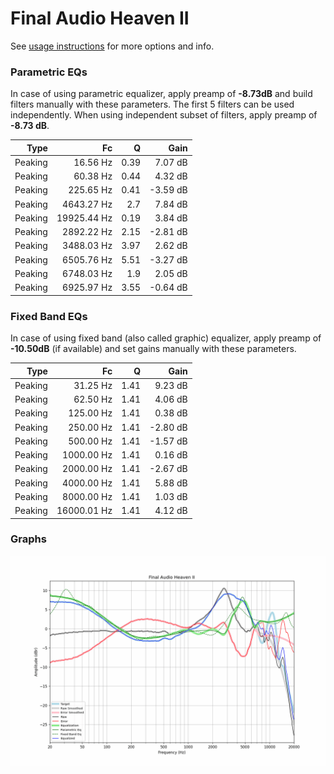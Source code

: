 # Final Audio Heaven II
See [usage instructions](https://github.com/jaakkopasanen/AutoEq#usage) for more options and info.

### Parametric EQs
In case of using parametric equalizer, apply preamp of **-8.73dB** and build filters manually
with these parameters. The first 5 filters can be used independently.
When using independent subset of filters, apply preamp of **-8.73 dB**.

| Type    | Fc          |    Q | Gain     |
|--------:|------------:|-----:|---------:|
| Peaking | 16.56 Hz    | 0.39 | 7.07 dB  |
| Peaking | 60.38 Hz    | 0.44 | 4.32 dB  |
| Peaking | 225.65 Hz   | 0.41 | -3.59 dB |
| Peaking | 4643.27 Hz  | 2.7  | 7.84 dB  |
| Peaking | 19925.44 Hz | 0.19 | 3.84 dB  |
| Peaking | 2892.22 Hz  | 2.15 | -2.81 dB |
| Peaking | 3488.03 Hz  | 3.97 | 2.62 dB  |
| Peaking | 6505.76 Hz  | 5.51 | -3.27 dB |
| Peaking | 6748.03 Hz  | 1.9  | 2.05 dB  |
| Peaking | 6925.97 Hz  | 3.55 | -0.64 dB |

### Fixed Band EQs
In case of using fixed band (also called graphic) equalizer, apply preamp of **-10.50dB**
(if available) and set gains manually with these parameters.

| Type    | Fc          |    Q | Gain     |
|--------:|------------:|-----:|---------:|
| Peaking | 31.25 Hz    | 1.41 | 9.23 dB  |
| Peaking | 62.50 Hz    | 1.41 | 4.06 dB  |
| Peaking | 125.00 Hz   | 1.41 | 0.38 dB  |
| Peaking | 250.00 Hz   | 1.41 | -2.80 dB |
| Peaking | 500.00 Hz   | 1.41 | -1.57 dB |
| Peaking | 1000.00 Hz  | 1.41 | 0.16 dB  |
| Peaking | 2000.00 Hz  | 1.41 | -2.67 dB |
| Peaking | 4000.00 Hz  | 1.41 | 5.88 dB  |
| Peaking | 8000.00 Hz  | 1.41 | 1.03 dB  |
| Peaking | 16000.01 Hz | 1.41 | 4.12 dB  |

### Graphs
![](./Final%20Audio%20Heaven%20II.png)